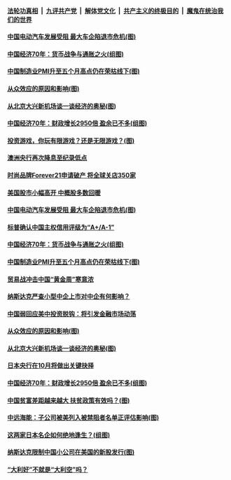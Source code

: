 ####  [法轮功真相](../../../../basic/blob/master/README.md?t=10020139) &nbsp;|&nbsp; [九评共产党](../../../../9ping.md/blob/master/README.md?t=10020139) &nbsp;|&nbsp; [解体党文化](../../../../jtdwh.md/blob/master/README.md?t=10020139)  &nbsp;|&nbsp; [共产主义的终极目的](../../../../gczydzjmd.md/blob/master/README.md?t=10020139) &nbsp;|&nbsp; [魔鬼在统治我们的世界](../../../../mgztzwmdsj.md/blob/master/README.md?t=10020139) 

#### [中国电动汽车发展受阻 最大车企陷退市危机(图)](../pages/p5/909112.md?t=10020139) 

#### [中国经济70年：货币战争与通胀之火(组图)](../pages/p5/909105.md?t=10020139) 

#### [中国制造业PMI升至五个月高点仍在荣枯线下(图)](../pages/p5/909042.md?t=10020139) 

#### [从众效应的原因和影响(图)](../pages/p5/909039.md?t=10020139) 

#### [从北京大兴新机场谈一谈经济的奥秘(图)](../pages/p5/909041.md?t=10020139) 

#### [中国经济70年：财政增长2950倍 盈余已不多(组图)](../pages/p5/909000.md?t=10020139) 

#### [投资游戏，你玩有限游戏？还是无限游戏？(图)](../pages/p5/909143.md?t=10020139) 

#### [澳洲央行再次降息至纪录低点](../pages/p5/909135.md?t=10020139) 

#### [时尚品牌Forever21申请破产 将全球关店350家](../pages/p5/909120.md?t=10020139) 

#### [美国股市小幅高开 中概股多数回暖](../pages/p5/909119.md?t=10020139) 

#### [中国电动汽车发展受阻 最大车企陷退市危机(图)](../pages/p5/909112.md?t=10020139) 

#### [标普确认中国主权信用评级为“A+/A-1”](../pages/p5/909108.md?t=10020139) 

#### [中国经济70年：货币战争与通胀之火(组图)](../pages/p5/909105.md?t=10020139) 

#### [中国制造业PMI升至五个月高点仍在荣枯线下(图)](../pages/p5/909042.md?t=10020139) 

#### [贸易战冲击中国“黄金周”寒意浓](../pages/p5/909071.md?t=10020139) 

#### [纳斯达克严查小型中企上市对中企有何影响？](../pages/p5/909067.md?t=10020139) 

#### [中国弱回应美中投资脱钩：将引发金融市场动荡](../pages/p5/909064.md?t=10020139) 

#### [从众效应的原因和影响(图)](../pages/p5/909039.md?t=10020139) 

#### [从北京大兴新机场谈一谈经济的奥秘(图)](../pages/p5/909041.md?t=10020139) 

#### [日本央行在10月将做出关键抉择](../pages/p5/909002.md?t=10020139) 

#### [中国经济70年：财政增长2950倍 盈余已不多(组图)](../pages/p5/909000.md?t=10020139) 

#### [中国贫富差距越来越大 扶贫政策有效吗？(图)](../pages/p5/908959.md?t=10020139) 

#### [中远海能：子公司被美列入被禁阻者名单正评估影响(图)](../pages/p5/908950.md?t=10020139) 

#### [这两家日本名企如何绝地逢生？(组图)](../pages/p5/908934.md?t=10020139) 

#### [纳斯达克限制中国小公司在美国的新股发行(图)](../pages/p5/908943.md?t=10020139) 

#### [“大利好”不就是“大利空”吗？](../pages/p5/908931.md?t=10020139) 

